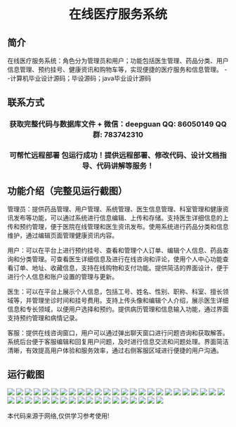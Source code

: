 <p><h1 align="center">在线医疗服务系统</h1></p>

## 简介
在线医疗服务系统：角色分为管理员和用户；功能包括医生管理、药品分类、用户信息管理、预约挂号、健康资讯和购物车等，实现便捷的医疗服务和信息管理。    --计算机毕业设计源码；毕设源码；java毕业设计源码


## 联系方式
<p><h3 align="center">获取完整代码与数据库文件 + 微信：deepguan QQ: 86050149 QQ群: 783742310</h3></p>
<p><h3 align="center">可帮忙远程部署 包运行成功！提供远程部署、修改代码、设计文档指导、代码讲解等服务！</h3></p>

## 功能介绍（完整见运行截图）
管理员：提供药品管理、用户管理、系统管理、医生信息管理、科室管理和健康资讯发布等功能，可以通过系统进行信息编辑、上传和存储。支持医生详细信息的上传和预约管理，便于医院在线管理和医生资讯发布。使用系统进行药品分类和信息维护，通过编辑页面管理健康资讯内容。

用户：可以在平台上进行预约挂号、查看和管理个人订单、编辑个人信息、药品查询和分类管理。可查看医生详细信息及进行在线咨询和评论，使用个人中心功能查看订单、地址、收藏信息，支持在线购物和支付功能。提供简洁的界面设计，便于进行个人信息和账户设置的管理与更新。

医生：可以在平台上展示个人信息，包括工号、姓名、性别、职称、科室、擅长领域等，并管理坐诊时间和挂号费用。支持上传头像和编辑个人介绍，展示医生详细信息和专长领域，以便用户选择和预约。提供病历管理和信息输入功能，通过界面支持预约管理和病情记录。

客服：提供在线咨询窗口，用户可以通过弹出聊天窗口进行问题咨询和获取解答。系统后台便于客服编辑和回复用户问题，及时进行信息交流和问题处理。界面简洁清晰，有效提高用户体验和服务效率，通过右侧客服区域进行便捷的用户沟通。


## 运行截图
![](img/001.jpg)
![](img/002.jpg)
![](img/003.jpg)
![](img/004.jpg)
![](img/005.jpg)
![](img/006.jpg)
![](img/007.jpg)
![](img/008.jpg)
![](img/009.jpg)
![](img/010.jpg)
![](img/011.jpg)
![](img/012.jpg)
![](img/013.jpg)
![](img/014.jpg)
![](img/015.jpg)
![](img/016.jpg)
![](img/017.jpg)
![](img/018.jpg)
![](img/019.jpg)
![](img/020.jpg)
![](img/021.jpg)
![](img/022.jpg)
![](img/023.jpg)
![](img/024.jpg)
![](img/025.jpg)
![](img/026.jpg)
![](img/027.jpg)
![](img/028.jpg)
![](img/029.jpg)
![](img/030.jpg)
![](img/031.jpg)
![](img/032.jpg)
![](img/033.jpg)
![](img/034.jpg)
![](img/035.jpg)
![](img/036.jpg)
![](img/037.jpg)
![](img/038.jpg)
![](img/039.jpg)
![](img/040.jpg)
![](img/041.jpg)
![](img/042.jpg)
![](img/043.jpg)

<p>本代码来源于网络,仅供学习参考使用!</p>
